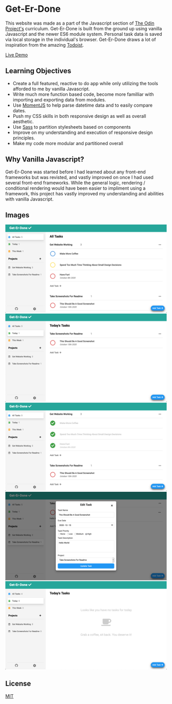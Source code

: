 # Get-Er-Done

This website was made as a part of the Javascript section of [The Odin Project's](https://www.theodinproject.com/home) curriculum. Get-Er-Done is built from the ground up using vanilla Javascript and the newer ES6 module system. Personal task data is saved via local storage in the individual's browser. Get-Er-Done draws a lot of inspiration from the amazing [Todoist](https://todoist.com/).

[Live Demo](https://kgilla.github.io/to-do-list/)

## Learning Objectives

- Create a full featured, reactive to do app while only utilizing the tools afforded to me by vanilla Javascript.
- Write much more function based code, become more familliar with importing and exporting data from modules.
- Use [MomentJS](https://momentjs.com/) to help parse datetime data and to easily compare dates.
- Push my CSS skills in both responsive design as well as overall aesthetic.
- Use [Sass](https://sass-lang.com/) to partition stylesheets based on components
- Improve on my understanding and execution of responsive design principles.
- Make my code more modular and partitioned overall

## Why Vanilla Javascript?

Get-Er-Done was started before I had learned about any front-end frameworks but was revisted, and vastly improved on once I had used several front-end frameworks. While the general logic, rendering / conditional rendering would have been easier to impliment using a framework, this project has vastly improved my understanding and abilities with vanilla Javascript.

## Images

<img src="public/screenshots/Screen Shot 2020-10-15 at 12.24.14 PM.png">
<img src="public/screenshots/Screen Shot 2020-10-15 at 12.24.28 PM.png">
<img src="public/screenshots/Screen Shot 2020-10-15 at 12.24.45 PM.png">
<img src="public/screenshots/Screen Shot 2020-10-15 at 12.37.34 PM.png">
<img src="public/screenshots/Screen Shot 2020-10-15 at 12.37.57 PM.png">

## License

[MIT](https://choosealicense.com/licenses/mit/)
